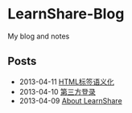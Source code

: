 LearnShare-Blog
===============

My blog and notes

Posts
-----

+ 2013-04-11 [HTML标签语义化](/posts/drafts/html_semantic.md "HTML标签语义化[草稿]")
+ 2013-04-10 [第三方登录](/posts/third-party-logging.md "第三方登录")
+ 2013-04-09 [About LearnShare](/posts/about-me.md "About Me")